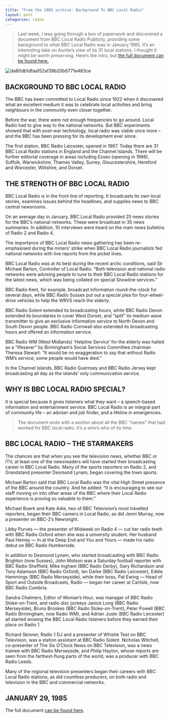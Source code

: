 ```yaml
---
title: "From the 1985 archive: Background To BBC Local Radio"
layout: post
categories: radio
---
```


> Last week, I was going through a box of paperwork and discovered a document from BBC Local Radio Publicity, providing some background to what BBC Local Radio was in January 1985. It’s an interesting take on Auntie’s view of its 31 local stations. I thought it might be worth preserving. Here’s the intro, but [the full document can be found here.](https://www.curnow.org/wp-content/uploads/2024/10/19850129_BackgroundToBBCLocalRadio_Red.pdf)

![da80db1dfaa152af39b20b6771e483ce](https://github.com/user-attachments/assets/79a4caf4-3f5b-4a9e-9c1d-9cf8c8c0ce9b)


## BACKGROUND TO BBC LOCAL RADIO

The BBC has been committed to Local Radio since 1922 when it discovered what an excellent medium it was to celebrate local activities and bring neighbours in the community even closer together.

Before the war, there were not enough frequencies to go around. Local Radio had to give way to the national networks. But BBC experiments showed that with post-war technology, local radio was viable once more – and the BBC has been pressing for its development ever since.

The first station, BBC Radio Leicester, opened in 1967. Today there are 31 BBC Local Radio stations in England and the Channel Islands. There will be further editorial coverage in areas including Essex (opening in 1986), Suffolk, Warwickshire, Thames Valley, Surrey, Gloucestershire, Hereford and Worcester, Wiltshire, and Dorset.


## THE STRENGTH OF BBC LOCAL RADIO

BBC Local Radio is in the front line of reporting. It broadcasts its own local stories, examines issues behind the headlines, and supplies news to BBC central newsrooms.

On an average day in January, BBC Local Radio provided 25 news stories for the BBC’s national networks. These were broadcast in 35 news summaries. In addition, 10 interviews were heard on the main news bulletins of Radio 2 and Radio 4.

The importance of BBC Local Radio news gathering has been re-emphasised during the miners’ strike when BBC Local Radio journalists fed national networks with live reports from the picket lines.

BBC Local Radio was at its best during the recent arctic conditions, said Sir Michael Barton, Controller of Local Radio. “Both television and national radio networks were advising people to tune to their BBC Local Radio stations for the latest news, which was being collated on special Snowline services.”

BBC Radio Kent, for example, broadcast information round-the-clock for several days, while BBC Radio Sussex put out a special plea for four-wheel-drive vehicles to help the WRVS reach the elderly.

BBC Radio Solent extended its broadcasting hours, while BBC Radio Devon extended its boundaries to cover West Dorset, and “split” its medium wave transmitter to give an exclusive information service to North Devon and South Devon people. BBC Radio Cornwall also extended its broadcasting hours and offered an information service.

BBC Radio WM (West Midlands) ‘Helpline Service’ for the elderly was hailed as a “lifesaver” by Birmingham’s Social Services Committee chairman Theresa Stewart: “It would be no exaggeration to say that without Radio WM’s service, some people would have died.”

In the Channel Islands, BBC Radio Guernsey and BBC Radio Jersey kept broadcasting all day as the islands’ only communication service.


## WHY IS BBC LOCAL RADIO SPECIAL?

It is special because it gives listeners what they want – a speech-based information and entertainment service. BBC Local Radio is an integral part of community life – an adviser and job finder, and a lifeline in emergencies.

> The document ends with a section about all the BBC “names” that had worked for BBC local radio. It’s a who’s who of its time.


## BBC LOCAL RADIO – THE STARMAKERS

The chances are that when you see the television news, whether BBC or ITV, at least one of the newsreaders will have started their broadcasting career in BBC Local Radio. Many of the sports reporters on Radio 2, and Grandstand presenter Desmond Lynam, began covering the town sports.

Michael Barton said that BBC Local Radio was the vital High Street presence of the BBC around the country. And he added: “It is encouraging to see our staff moving on into other areas of the BBC where their Local Radio experience is proving so valuable to them.”

Michael Buerk and Kate Adie, two of BBC Television’s most travelled reporters, began their BBC careers in Local Radio, as did Jenni Murray, now a presenter on BBC-2’s Newsnight.

Libby Purves — the presenter of Midweek on Radio 4 — cut her radio teeth with BBC Radio Oxford when she was a university student. Her husband Paul Heiney — In at the Deep End and You and Yours — made his radio debut on BBC Radio Humberside.

In addition to Desmond Lynam, who started broadcasting with BBC Radio Brighton (now Sussex), John Motson was a Saturday football reporter with BBC Radio Sheffield, Mike Ingham (BBC Radio Derby), Gary Richardson and Tony Adamson (BBC Radio Oxford), Ian Darke (BBC Radio Leicester), Eddie Hemmings (BBC Radio Merseyside), while their boss, Pat Ewing — Head of Sport and Outside Broadcasts, Radio — began her career at Carlisle, now BBC Radio Cumbria.

Sandra Chalmers, Editor of Woman’s Hour, was manager of BBC Radio Stoke-on-Trent, and radio disc jockeys Janice Long (BBC Radio Merseyside), Bruno Brookes (BBC Radio Stoke-on-Trent), Peter Powell (BBC Radio Birmingham, now Radio WM), and Adrian Juste (BBC Radio Leicester) all started wowing the BBC Local Radio listeners before they earned their place on Radio 1.

Richard Skinner, Radio 1 DJ and a presenter of Whistle Test on BBC Television, was a station assistant at BBC Radio Solent. Nicholas Witchell, co-presenter of The Six O’Clock News on BBC Television, was a news trainee with BBC Radio Merseyside, and Philip Hayton, whose reports are seen from the farthest-flung parts of the world, was a producer with BBC Radio Leeds.

Many of the regional television presenters began their careers with BBC Local Radio stations, as did countless producers, on both radio and television in the BBC and commercial networks.


## JANUARY 29, 1985

The full document [can be found here](https://curns.github.io/assets/19850129_BackgroundToBBCLocalRadio_Red.pdf).
